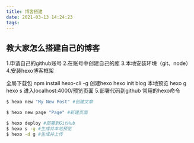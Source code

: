 ```yaml
---
title: 博客搭建
date: 2021-03-13 14:24:23
tags:
---
```

## 教大家怎么搭建自己的博客
1.申请自己的github账号
2.在账号中创建自己的库
3.本地安装环境（git、node）
4.安装hexo博客框架
<!-- more -->
全局下载包
npm install hexo-cli -g
创建hexo
hexo init blog
本地预览
hexo g
hexo s
进入localhost:4000/预览页面
5.部署代码到github
常用的hexo命令
``` bash
$ hexo new "My New Post" #创建文章
```
``` bash
$ hexo new page "Page" #新建页面
```
``` bash
$ hexo deploy #部署到GitHub
$ hexo s -g #生成并本地预览
$ hexo -d g #生成并上传
```